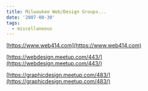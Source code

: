 ```yaml
---
title: Milwaukee Web/Design Groups...
date: '2007-08-30'
tags:
  - miscellaneous
---
```


[https://www.web414.com](https://www.web414.com)

[https://webdesign.meetup.com/443/](https://webdesign.meetup.com/443/)

[https://graphicdesign.meetup.com/483/](https://graphicdesign.meetup.com/483/)
